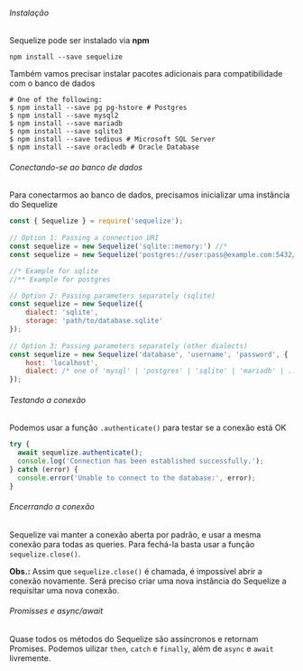 ###### Instalação
Sequelize pode ser instalado via **npm**
```npm
npm install --save sequelize
```

Também vamos precisar instalar pacotes adicionais para compatibilidade com o banco de dados
```npm
# One of the following:
$ npm install --save pg pg-hstore # Postgres
$ npm install --save mysql2
$ npm install --save mariadb
$ npm install --save sqlite3
$ npm install --save tedious # Microsoft SQL Server
$ npm install --save oracledb # Oracle Database
```

###### Conectando-se ao banco de dados
Para conectarmos ao banco de dados, precisamos inicializar uma instância do Sequelize
```js
const { Sequelize } = require('sequelize');  
  
// Option 1: Passing a connection URI  
const sequelize = new Sequelize('sqlite::memory:') //*
const sequelize = new Sequelize('postgres://user:pass@example.com:5432/dbname') //**

//* Example for sqlite
//** Example for postgres

// Option 2: Passing parameters separately (sqlite)  
const sequelize = new Sequelize({  
	dialect: 'sqlite',  
	storage: 'path/to/database.sqlite'  
});  
  
// Option 3: Passing parameters separately (other dialects)  
const sequelize = new Sequelize('database', 'username', 'password', {  
	host: 'localhost',  
	dialect: /* one of 'mysql' | 'postgres' | 'sqlite' | 'mariadb' | ... */  
});
```

###### Testando a conexão
Podemos usar a função `.authenticate()` para testar se a conexão está OK
```js
try {
  await sequelize.authenticate();
  console.log('Connection has been established successfully.');
} catch (error) {
  console.error('Unable to connect to the database:', error);
}
```

###### Encerrando a conexão
Sequelize vai manter a conexão aberta por padrão, e usar a mesma conexão para todas as queries. Para fechá-la basta usar a função `sequelize.close()`.

**Obs.:** Assim que  `sequelize.close()` é chamada, é impossível abrir a conexão novamente. Será preciso criar uma nova instância do Sequelize a requisitar uma nova conexão.

###### Promisses e async/await
Quase todos os métodos do Sequelize são assíncronos e retornam Promises. Podemos uilizar `then`, `catch` e `finally`, além de `async` e `await` livremente.

